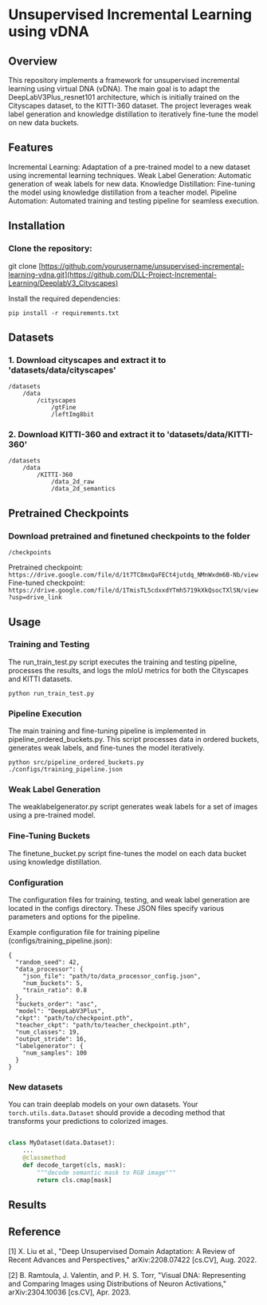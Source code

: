 # Unsupervised Incremental Learning using vDNA

## Overview
This repository implements a framework for unsupervised incremental learning using virtual DNA (vDNA). The main goal is to adapt the DeepLabV3Plus_resnet101 architecture, which is initially trained on the Cityscapes dataset, to the KITTI-360 dataset. The project leverages weak label generation and knowledge distillation to iteratively fine-tune the model on new data buckets.

## Features
Incremental Learning: Adaptation of a pre-trained model to a new dataset using incremental learning techniques.
Weak Label Generation: Automatic generation of weak labels for new data.
Knowledge Distillation: Fine-tuning the model using knowledge distillation from a teacher model.
Pipeline Automation: Automated training and testing pipeline for seamless execution.


## Installation

### Clone the repository:
git clone [https://github.com/yourusername/unsupervised-incremental-learning-vdna.git](https://github.com/DLL-Project-Incremental-Learning/DeeplabV3_Cityscapes)

Install the required dependencies:

```pip install -r requirements.txt```

## Datasets

### 1. Download cityscapes and extract it to 'datasets/data/cityscapes'

```
/datasets
    /data
        /cityscapes
            /gtFine
            /leftImg8bit
```

### 2. Download KITTI-360 and extract it to 'datasets/data/KITTI-360'

```
/datasets
    /data
        /KITTI-360
            /data_2d_raw
            /data_2d_semantics
```

## Pretrained Checkpoints

### Download pretrained and finetuned checkpoints to the folder 
```/checkpoints ```

Pretrained checkpoint: ```https://drive.google.com/file/d/1t7TC8mxQaFECt4jutdq_NMnWxdm6B-Nb/view```
Fine-tuned checkpoint: ```https://drive.google.com/file/d/1TmisTL5cdxxdYTmh5719kXkQsocTXlSN/view?usp=drive_link```

## Usage

### Training and Testing
The run_train_test.py script executes the training and testing pipeline, processes the results, and logs the mIoU metrics for both the Cityscapes and KITTI datasets.

```python run_train_test.py```

### Pipeline Execution
The main training and fine-tuning pipeline is implemented in pipeline_ordered_buckets.py. This script processes data in ordered buckets, generates weak labels, and fine-tunes the model iteratively.

```python src/pipeline_ordered_buckets.py ./configs/training_pipeline.json```



### Weak Label Generation
The weaklabelgenerator.py script generates weak labels for a set of images using a pre-trained model.

### Fine-Tuning Buckets
The finetune_bucket.py script fine-tunes the model on each data bucket using knowledge distillation.

### Configuration
The configuration files for training, testing, and weak label generation are located in the configs directory. These JSON files specify various parameters and options for the pipeline.

Example configuration file for training pipeline (configs/training_pipeline.json):
```
{
  "random_seed": 42,
  "data_processor": {
    "json_file": "path/to/data_processor_config.json",
    "num_buckets": 5,
    "train_ratio": 0.8
  },
  "buckets_order": "asc",
  "model": "DeepLabV3Plus",
  "ckpt": "path/to/checkpoint.pth",
  "teacher_ckpt": "path/to/teacher_checkpoint.pth",
  "num_classes": 19,
  "output_stride": 16,
  "labelgenerator": {
    "num_samples": 100
  }
}
```


### New datasets

You can train deeplab models on your own datasets. Your ``torch.utils.data.Dataset`` should provide a decoding method that transforms your predictions to colorized images.
```python

class MyDataset(data.Dataset):
    ...
    @classmethod
    def decode_target(cls, mask):
        """decode semantic mask to RGB image"""
        return cls.cmap[mask]
```


## Results


## Reference

[1] X. Liu et al., "Deep Unsupervised Domain Adaptation: A Review of Recent Advances and Perspectives," arXiv:2208.07422 [cs.CV], Aug. 2022.

[2] B. Ramtoula, J. Valentin, and P. H. S. Torr, "Visual DNA: Representing and Comparing Images using Distributions of Neuron Activations," arXiv:2304.10036 [cs.CV], Apr. 2023.
